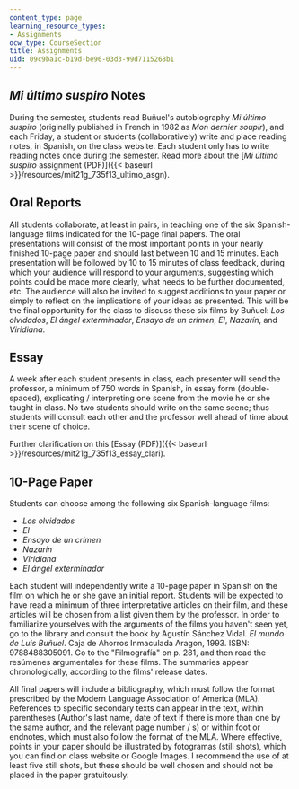 ```yaml
---
content_type: page
learning_resource_types:
- Assignments
ocw_type: CourseSection
title: Assignments
uid: 09c9ba1c-b19d-be96-03d3-99d7115268b1
---
```


_Mi último suspiro_ Notes
-------------------------

During the semester, students read Buñuel's autobiography _Mi último suspiro_ (originally published in French in 1982 as _Mon dernier soupir_), and each Friday, a student or students (collaboratively) write and place reading notes, in Spanish, on the class website. Each student only has to write reading notes once during the semester. Read more about the [_Mi último suspiro_ assignment (PDF)]({{< baseurl >}}/resources/mit21g_735f13_ultimo_asgn).

Oral Reports
------------

All students collaborate, at least in pairs, in teaching one of the six Spanish-language films indicated for the 10-page final papers. The oral presentations will consist of the most important points in your nearly finished 10-page paper and should last between 10 and 15 minutes. Each presentation will be followed by 10 to 15 minutes of class feedback, during which your audience will respond to your arguments, suggesting which points could be made more clearly, what needs to be further documented, etc. The audience will also be invited to suggest additions to your paper or simply to reflect on the implications of your ideas as presented. This will be the final opportunity for the class to discuss these six films by Buñuel: _Los olvidados_, _El ángel exterminador_, _Ensayo de un crimen_, _El_, _Nazarín_, and _Viridiana_.

Essay
-----

A week after each student presents in class, each presenter will send the professor, a minimum of 750 words in Spanish, in essay form (double-spaced), explicating / interpreting one scene from the movie he or she taught in class. No two students should write on the same scene; thus students will consult each other and the professor well ahead of time about their scene of choice.

Further clarification on this [Essay (PDF)]({{< baseurl >}}/resources/mit21g_735f13_essay_clari).

10-Page Paper
-------------

Students can choose among the following six Spanish-language films:

*   _Los olvidados_
*   _El_
*   _Ensayo de un crimen_
*   _Nazarín_
*   _Viridiana_
*   _El ángel exterminador_

Each student will independently write a 10-page paper in Spanish on the film on which he or she gave an initial report. Students will be expected to have read a minimum of three interpretative articles on their film, and these articles will be chosen from a list given them by the professor. In order to familiarize yourselves with the arguments of the films you haven't seen yet, go to the library and consult the book by Agustín Sánchez Vidal. _El mundo de Luis Buñuel_. Caja de Ahorros Inmaculada Aragon, 1993. ISBN: 9788488305091. Go to the "Filmografía" on p. 281, and then read the resúmenes argumentales for these films. The summaries appear chronologically, according to the films' release dates.

All final papers will include a bibliography, which must follow the format prescribed by the Modern Language Association of America (MLA). References to specific secondary texts can appear in the text, within parentheses (Author's last name, date of text if there is more than one by the same author, and the relevant page number / s) or within foot or endnotes, which must also follow the format of the MLA. Where effective, points in your paper should be illustrated by fotogramas (still shots), which you can find on class website or Google Images. I recommend the use of at least five still shots, but these should be well chosen and should not be placed in the paper gratuitously.